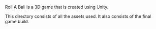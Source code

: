 Roll A Ball is a 3D game that is created using Unity.

This directory consists of all the assets used.
It also consists of the final game build.
